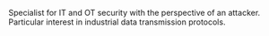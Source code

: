 Specialist for IT and OT security with the perspective of an attacker. Particular interest in industrial data transmission protocols.
